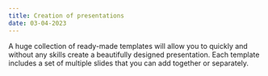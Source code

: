 ```yaml
---
title: Creation of presentations
date: 03-04-2023
---
```

A huge collection of ready-made templates will allow you to quickly and without any skills create a beautifully designed presentation. Each template includes a set of multiple slides that you can add together or separately.
